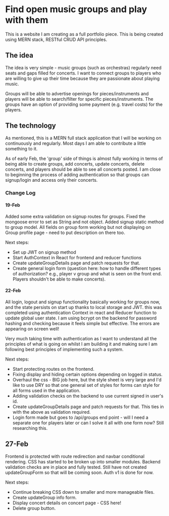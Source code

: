 # Find open music groups and play with them

This is a website I am creating as a full portfolio piece.
This is being created using MERN stack, RESTful CRUD API principles.

## The idea

The idea is very simple - music groups (such as orchestras) regularly need seats and gaps filled for concerts. I want to connect groups to players who are willing to give up their time because they are passionate about playing music.

Groups will be able to advertise openings for pieces/instruments and players will be able to search/filter for specific pieces/instruments. The groups have an option of providing some payment (e.g. travel costs) for the players.

## The technology

As mentioned, this is a MERN full stack application that I will be working on continuously and regularly. Most days I am able to contribute a little something to it.

As of early Feb, the 'group' side of things is almost fully working in terms of being able to create groups, add concerts, update concerts, delete concerts, and players should be able to see all concerts posted. I am close to beginning the process of adding authentication so that groups can signup/login and access only their concerts.

### Change Log

#### 19-Feb

Added some extra validation on signup routes for groups. Fixed the mongoose error to set as String and not object. Added signup static method to group model. All fields on group form working but not displaying on Group profile page - need to put description on there too.

Next steps:

- Set up JWT on signup method
- Start AuthContext in React for frontend and reducer functions
- Create updateGroupDetails page and patch requests for that.
- Create general login form (question here: how to handle different types of authorization? e.g., player v group and what is seen on the front end. Players shouldn't be able to make concerts).

#### 22-Feb

All login, logout and signup functionality basically working for groups now, and the state persists on start up thanks to local storage and JWT. this was completed using authentication Context in react and Reducer function to update global user state. I am using bcrypt on the backend for password hashing and checking because it feels simple but effective. The errors are appearing on screen well!

Very much taking time with authentication as I want to understand all the principles of what is going on whilst I am building it and making sure I am following best principles of implementing such a system.

Next steps:

- Start protecting routes on the frontend.
- Fixing display and hiding certain options depending on logged in status.
- Overhaul the css - BIG job here, but the style sheet is very large and I'd like to use DRY so that one general set of styles for forms can style for all forms used in the application.
- Adding validation checks on the backend to use current signed in user's id.
- Create updateGroupDetails page and patch requests for that. This ties in with the above as validation required.
- Login form made but goes to /api/groups end point - will I need a separate one for players later or can I solve it all with one form now? Still researching this.

## 27-Feb

Frontend is protected with route redirection and navbar conditional rendering. CSS has started to be broken up into smaller modules. Backend validation checks are in place and fully tested. Still have not created updateGroupForm so that will be coming soon. Auth v1 is done for now.

Next steps:

- Continue breaking CSS down to smaller and more manageable files.
- Create updateGroup info form.
- Display concert details on concert page - CSS here!
- Delete group button.
